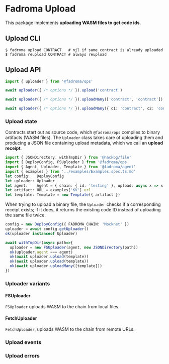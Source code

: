 # Fadroma Upload

This package implements **uploading WASM files to get code ids**.

## Upload CLI

```shell
$ fadroma upload CONTRACT   # nil if same contract is already uploaded
$ fadroma reupload CONTRACT # always reupload
```

## Upload API

```typescript
import { uploader } from '@fadroma/ops'

await uploader({ /* options */ }).upload('contract')

await uploader({ /* options */ }).uploadMany(['contract', 'contract'])

await uploader({ /* options */ }).uploadMany({ c1: 'contract', c2: 'contract' })
```

### Upload state

Contracts start out as source code, which `@fadroma/ops` compiles to binary artifacts
(WASM files). The `Uploader` class takes care of uploading them and producing a JSON file
containing upload metadata, which we call an **upload receipt**.

```typescript
import { JSONDirectory, withTmpDir } from '@hackbg/file'
import { DeployConfig, FSUploader } from '@fadroma/ops'
import { Agent, Uploader, Template } from '@fadroma/agent'
import { examples } from '../examples/Examples.spec.ts.md'
let config:   DeployConfig
let uploader: Uploader
let agent:    Agent = { chain: { id: 'testing' }, upload: async x => x }
let artifact: URL = examples['KV'].url
let template: Template = new Template({ artifact })
```

When trying to upload a binary file, the `Uploader` checks if a corresponding receipt exists;
if it does, it returns the existing code ID instead of uploading the same file twice.

```typescript
config = new DeployConfig({ FADROMA_CHAIN: 'Mocknet' })
uploader = await config.getUploader()
ok(uploader instanceof Uploader)

await withTmpDir(async path=>{
  uploader = new FSUploader(agent, new JSONDirectory(path))
  ok(uploader.agent === agent)
  ok(await uploader.upload(template))
  ok(await uploader.upload(template))
  ok(await uploader.uploadMany([template]))
})
```

### Uploader variants

#### FSUploader

`FSUploader` uploads WASM to the chain from local files.

#### FetchUploader

`FetchUploader`, uploads WASM to the chain from remote URLs.

### Upload events

### Upload errors
